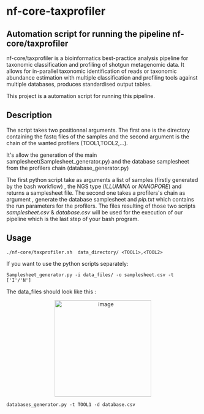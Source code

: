 # nf-core-taxprofiler


## Automation script for running the pipeline nf-core/taxprofiler

nf-core/taxprofiler is a bioinformatics best-practice analysis pipeline for taxonomic classification and profiling of shotgun metagenomic data. It allows for in-parallel taxonomic identification of reads or taxonomic abundance estimation with multiple classification and profiling tools against multiple databases, produces standardised output tables.

This project is a automation script for running this pipeline. 

## Description

The script takes two positionnal arguments. The first one is the directory containing the fastq files of the samples and the second argument is the chain of the wanted profilers (TOOL1,TOOL2,...).

It's allow the generation of the main samplesheet(Samplesheet_generator.py) and the database samplesheet from the profilers chain (database_generator.py)


The first python script take as arguments a list of samples (firstly generated by the bash workflow) , the NGS type (*ILLUMINA* or *NANOPORE*) and returns a samplesheet file. The second one takes a profilers's chain as argument , generate the database samplesheet and *pip.txt* which contains the run parameters for the profilers.
The files resulting of those two scripts *samplesheet.csv* & *database.csv* will be used for the execution of our pipeline which is the last step of your bash program.


## Usage

```
./nf-core/taxprofiler.sh  data_directory/ <TOOL1>,<TOOL2>
```

If you want to use the python scripts separately:

```
Samplesheet_generator.py -i data_files/ -o samplesheet.csv -t ['I'/'N']
```
The data_files should look like this :
<p align="center">
    <img width="252" alt="image" src="https://github.com/KhoujSunshine/nf-core-taxprofiler-/assets/100375394/951320fe-aece-4fb4-805f-bdb66330e7bb">
</p>

```
databases_generator.py -t TOOL1 -d database.csv  
```


